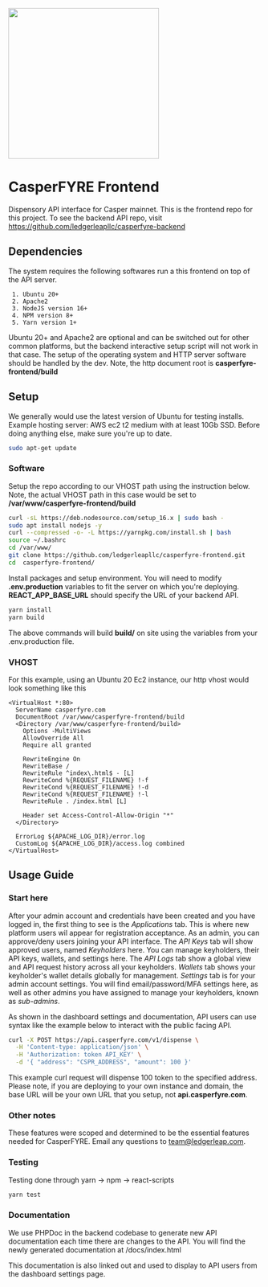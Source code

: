 <p>
	<img src="https://api.casperfyre.com/logo.png" width="300">
</p>

# CasperFYRE Frontend

Dispensory API interface for Casper mainnet. This is the frontend repo for this project. To see the backend API repo, visit https://github.com/ledgerleapllc/casperfyre-backend

## Dependencies

The system requires the following softwares run a this frontend on top of the API server.

```
 1. Ubuntu 20+
 2. Apache2
 3. NodeJS version 16+
 4. NPM version 8+
 5. Yarn version 1+
```

Ubuntu 20+ and Apache2 are optional and can be switched out for other common platforms, but the backend interactive setup script will not work in that case. The setup of the operating system and HTTP server software should be handled by the dev. Note, the http document root is **casperfyre-frontend/build**

## Setup

We generally would use the latest version of Ubuntu for testing installs. Example hosting server: AWS ec2 t2 medium with at least 10Gb SSD. Before doing anything else, make sure you're up to date.

```bash
sudo apt-get update
```

### Software

Setup the repo according to our VHOST path using the instruction below. Note, the actual VHOST path in this case would be set to **/var/www/casperfyre-frontend/build**

```bash
curl -sL https://deb.nodesource.com/setup_16.x | sudo bash -
sudo apt install nodejs -y
curl --compressed -o- -L https://yarnpkg.com/install.sh | bash
source ~/.bashrc
cd /var/www/
git clone https://github.com/ledgerleapllc/casperfyre-frontend.git
cd  casperfyre-frontend/
```

Install packages and setup environment. You will need to modify **.env.production** variables to fit the server on which you're deploying. **REACT_APP_BASE_URL** should specify the URL of your backend API.

```bash
yarn install
yarn build
```

The above commands will build **build/** on site using the variables from your .env.production file.

### VHOST

For this example, using an Ubuntu 20 Ec2 instance, our http vhost would look something like this

```
<VirtualHost *:80>
  ServerName casperfyre.com
  DocumentRoot /var/www/casperfyre-frontend/build
  <Directory /var/www/casperfyre-frontend/build>
    Options -MultiViews
    AllowOverride All
    Require all granted

    RewriteEngine On
    RewriteBase /
    RewriteRule ^index\.html$ - [L]
    RewriteCond %{REQUEST_FILENAME} !-f
    RewriteCond %{REQUEST_FILENAME} !-d
    RewriteCond %{REQUEST_FILENAME} !-l
    RewriteRule . /index.html [L]

    Header set Access-Control-Allow-Origin "*"
  </Directory>

  ErrorLog ${APACHE_LOG_DIR}/error.log
  CustomLog ${APACHE_LOG_DIR}/access.log combined
</VirtualHost>
```

## Usage Guide

### Start here

After your admin account and credentials have been created and you have logged in, the first thing to see is the *Applications* tab. This is where new platform users wil appear for registration acceptance. As an admin, you can approve/deny users joining your API interface. The *API Keys* tab will show approved users, named *Keyholders* here. You can manage keyholders, their API keys, wallets, and settings here. The *API Logs* tab show a global view and API request history across all your keyholders. *Wallets* tab shows your keyholder's wallet details globally for management. *Settings* tab is for your admin account settings. You will find email/password/MFA settings here, as well as other admins you have assigned to manage your keyholders, known as *sub-admins*.

As shown in the dashboard settings and documentation, API users can use syntax like the example below to interact with the public facing API.

```bash
curl -X POST https://api.casperfyre.com/v1/dispense \
  -H 'Content-type: application/json' \
  -H 'Authorization: token API_KEY' \
  -d '{ "address": "CSPR_ADDRESS", "amount": 100 }'
```

This example curl request will dispense 100 token to the specified address. Please note, if you are deploying to your own instance and domain, the base URL will be your own URL that you setup, not **api.casperfyre.com**.

### Other notes

These features were scoped and determined to be the essential features needed for CasperFYRE. Email any questions to team@ledgerleap.com.

### Testing

Testing done through yarn -> npm -> react-scripts

```bash
yarn test
```

### Documentation

We use PHPDoc in the backend codebase to generate new API documentation each time there are changes to the API. You will find the newly generated documentation at /docs/index.html

This documentation is also linked out and used to display to API users from the dashboard settings page.
